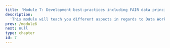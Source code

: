 ```yaml
---
title: 'Module 7: Development best-practices including FAIR data principles'
description:
  'This module will teach you different aspects in regards to Data Workflows, handling filenames and best practices such as testing, continuous integration and licensing.'
prev: /module6
next: null
type: chapter
id: 7
---
```


<exercise id="0" title="Learning Outcomes" type="slides">

<slides source="chapter7_00_learning_outcomes">
</slides>

</exercise>

<exercise id="1" title="About Filenames" type="slides">

<slides source="chapter7_01_filenames">
</slides>

</exercise>

<exercise id="2" title="Project Organization" type="slides">

<slides source="chapter7_02_project_organization">
</slides>

</exercise>

<exercise id="3" title="Data Science Workflows" type="slides">

<slides source="chapter7_03_ds_workflows">
</slides>

</exercise>

<exercise id="4" title="Testing" type="slides">

<slides source="chapter7_04_testing">
</slides>

</exercise>

<exercise id="5" title="Introduction to CI/CD and Github Actions" type="slides">

<slides source="chapter7_05_github_actions">
</slides>

</exercise>

<exercise id="6" title="Software Licensing" type="slides">

<slides source="chapter7_06_software_licensing">
</slides>

</exercise>

<exercise id="7" title="What We Learned" type="slides">

<slides source="chapter7_07_what_we_learned">
</slides>

</exercise>

